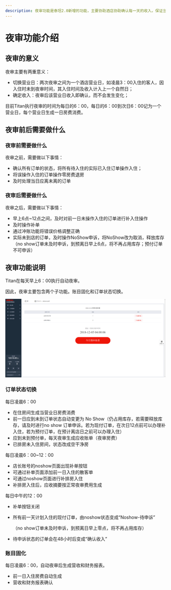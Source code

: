 ```yaml
---
description: 夜审功能是泰坦2.0新增的功能，主要协助酒店协助确认每一天的收入。保证当天酒店收益的真实正确。
---
```


# 夜审功能介绍

## 夜审的意义

夜审主要有两重意义：

* 切换营业日：两次夜审之间为一个酒店营业日，如凌晨3：00入住的客人，因入住时未到夜审时间，其入住时间及收入计入上一个自然日；
* 确定收入：夜审后该营业日收入即确认，而不会发生变化；

目前Titan执行夜审的时间为每日的6：00，每日的6：00到次日6：00记为一个营业日，每个营业日生成一日房费消费。

## 夜审前后需要做什么

### 夜审前需要做什么

夜审之前，需要做以下事情：

* 确认所有订单的状态，将所有待入住的实际已入住订单操作入住；
* 将误操作入住的订单操作零房费退房
* 及时处理当日应离未离的订单

### 夜审后需要做什么

夜审之后，需要做以下事情：

* 早上6点~12点之间，及时对前一日未操作入住的订单进行补入住操作
* 及时操作补单
* 通过冲账功能将错误价格调整正确
* 实际未到店的订单，及时操作NoShow申诉，将NoShow改为取消，释放库存（no show订单未及时申诉，到预离日早上6点，将不再占用库存；预付订单不可申诉）

## 夜审功能说明

Titan在每天早上6：00执行自动夜审。

因此，夜审主要包含两个子功能。账目固化和订单状态切换。

![&#x6BCF;&#x65E5;6:00&#x6267;&#x884C;&#x591C;&#x5BA1;](../../.gitbook/assets/image%20%28424%29.png)

### 订单状态切换

每日凌晨6：00

* 在住房间生成当营业日房费消费
* 前一日应到未到订单状态自动变更为 No Show（仍占用库存，若需要释放库存，请及时进行no show 订单申诉。若为现付订单，在次日12点前可以办理补入住，若为预付订单，在预计离店日之前可以办理入住）
* 应到未到预付单，每天夜审生成应收账单（夜审房费）
* 已排房未入住房间，状态改成空干净房

每日凌晨6：00~12：00

* 店长账号的noshow页面出现补单按钮
* 可通过补单页面添加前一日入住的散客单
* 可通过noshow页面进行补排房入住
* 补排房入住后，应收摘要按正常夜审费用生成

每日中午的12：00

* 补单按钮关闭
* 所有前一天计划入住的现付订单，由noshow状态变成“Noshow-待申诉”

  （no show订单未及时申诉，到预离日早上零点，将不再占用库存）

* 待申诉状态的订单会在48小时后变成“确认收入”

### 账目固化

每日凌晨6：00，自动夜审后生成营收和财务报表。

* 前一日入住房费自动生成
* 营收和财务报表确认

## 


